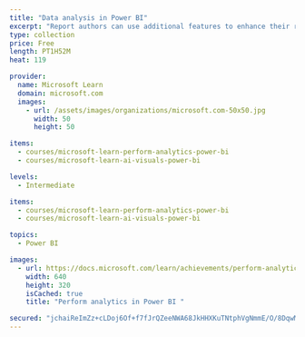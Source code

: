 ```yaml
---
title: "Data analysis in Power BI"
excerpt: "Report authors can use additional features to enhance their reports for analytical insights in their data with features like Q&amp;A and exporting. In this module, you will closely examine your data and Power BI reports and then extract value with deeper analysis. Additionally, you will learn how to sort data and how to present the report in a cohesive manner. You will learn how to get a statistical summary for your data and export data from Power BI. You will also apply and perform advanced analytics on the report for deeper and more meaningful data insights."
type: collection
price: Free
length: PT1H52M
heat: 119

provider:
  name: Microsoft Learn
  domain: microsoft.com
  images:
    - url: /assets/images/organizations/microsoft.com-50x50.jpg
      width: 50
      height: 50

items:
  - courses/microsoft-learn-perform-analytics-power-bi
  - courses/microsoft-learn-ai-visuals-power-bi

levels:
  - Intermediate

items:
  - courses/microsoft-learn-perform-analytics-power-bi
  - courses/microsoft-learn-ai-visuals-power-bi

topics:
  - Power BI

images:
  - url: https://docs.microsoft.com/learn/achievements/perform-analytics-power-bi-social.png
    width: 640
    height: 320
    isCached: true
    title: "Perform analytics in Power BI "

secured: "jchaiReImZz+cLDoj6Of+f7fJrQZeeNWA68JkHHXKuTNtphVgNmmE/O/8DqwMSzltxxdXlEkb92q2dsiQnzeuwaTgSOkS3MBpw8TTnqk6gxxev1r4P0LqIdtFEVUaeI+nRk1aUGZWC1dvtS6EWU0mn5GuVWPX3ScmLcdxZmyghlIuLBezxouQW2lhjichgE1Jeh/yWslJbjzEipLgm7uaD6RDZZrIFIuNF3QC3Q6UUTkog3gYWzRw5LCzwzKimLPSSwVv7RfhjD6C+/JTS3N+lnmzKp8e/1z11LLkFLBwbArgKBL4FRBwLS44PgRtPQqGYPlgPNXMoR2v+w36kOHRA==;CFN9bRD0puB/lZe/O779Dg=="
---
```



